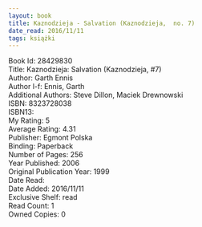 ```yaml
---
layout: book
title: Kaznodzieja - Salvation (Kaznodzieja,  no. 7)
date_read: 2016/11/11
tags: książki
---
```


Book Id: 28429830<br />
Title: Kaznodzieja: Salvation (Kaznodzieja, #7)<br />
Author: Garth Ennis<br />
Author l-f: Ennis, Garth<br />
Additional Authors: Steve Dillon, Maciek Drewnowski<br />
ISBN: 8323728038<br />
ISBN13: <br />
My Rating: 5<br />
Average Rating: 4.31<br />
Publisher: Egmont Polska<br />
Binding: Paperback<br />
Number of Pages: 256<br />
Year Published: 2006<br />
Original Publication Year: 1999<br />
Date Read: <br />
Date Added: 2016/11/11<br />
Exclusive Shelf: read<br />
Read Count: 1<br />
Owned Copies: 0<br />


